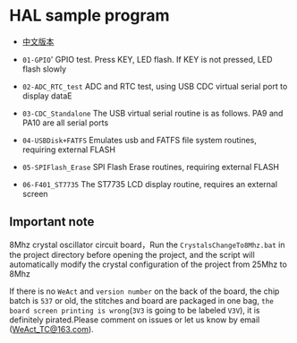 # HAL sample program

* [中文版本](./README-zh.md)

* `01-GPIO`' GPIO test. Press KEY, LED flash. If KEY is not pressed, LED flash slowly
* `02-ADC_RTC_test` ADC and RTC test, using USB CDC virtual serial port to display dataE
* `03-CDC_Standalone` The USB virtual serial routine is as follows. PA9 and PA10 are all serial ports
* `04-USBDisk+FATFS` Emulates usb and FATFS file system routines, requiring external FLASH
* `05-SPIFlash_Erase`  SPI Flash Erase routines, requiring external FLASH
* `06-F401_ST7735` The ST7735 LCD display routine, requires an external screen

## Important note

8Mhz crystal oscillator circuit board，Run the `CrystalsChangeTo8Mhz.bat` in the project directory before opening the project, and the script will automatically modify the crystal configuration of the project from 25Mhz to 8Mhz

If there is no `WeAct` and `version number` on the back of the board, the chip batch is `537` or old, the stitches and board are packaged in one bag, `the board screen printing is wrong`(`3V3` is going to be labeled `V3V`), it is definitely pirated.Please comment on issues or let us know by email (WeAct_TC@163.com).
